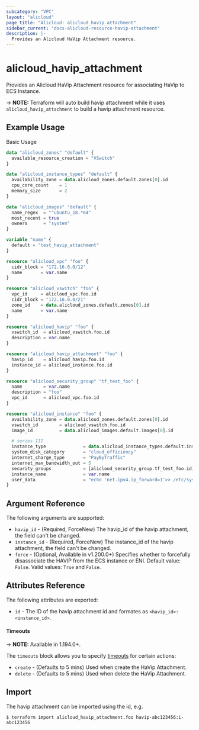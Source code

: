 ```yaml
---
subcategory: "VPC"
layout: "alicloud"
page_title: "Alicloud: alicloud_havip_attachment"
sidebar_current: "docs-alicloud-resource-havip-attachment"
description: |-
  Provides an Alicloud HaVip Attachment resource.
---
```


# alicloud\_havip\_attachment

Provides an Alicloud HaVip Attachment resource for associating HaVip to ECS Instance.

-> **NOTE:** Terraform will auto build havip attachment while it uses `alicloud_havip_attachment` to build a havip attachment resource.

## Example Usage

Basic Usage

```terraform
data "alicloud_zones" "default" {
  available_resource_creation = "VSwitch"
}

data "alicloud_instance_types" "default" {
  availability_zone = data.alicloud_zones.default.zones[0].id
  cpu_core_count    = 1
  memory_size       = 2
}

data "alicloud_images" "default" {
  name_regex  = "^ubuntu_18.*64"
  most_recent = true
  owners      = "system"
}

variable "name" {
  default = "test_havip_attachment"
}

resource "alicloud_vpc" "foo" {
  cidr_block = "172.16.0.0/12"
  name       = var.name
}

resource "alicloud_vswitch" "foo" {
  vpc_id     = alicloud_vpc.foo.id
  cidr_block = "172.16.0.0/21"
  zone_id    = data.alicloud_zones.default.zones[0].id
  name       = var.name
}

resource "alicloud_havip" "foo" {
  vswitch_id  = alicloud_vswitch.foo.id
  description = var.name
}

resource "alicloud_havip_attachment" "foo" {
  havip_id    = alicloud_havip.foo.id
  instance_id = alicloud_instance.foo.id
}

resource "alicloud_security_group" "tf_test_foo" {
  name        = var.name
  description = "foo"
  vpc_id      = alicloud_vpc.foo.id
}

resource "alicloud_instance" "foo" {
  availability_zone = data.alicloud_zones.default.zones[0].id
  vswitch_id        = alicloud_vswitch.foo.id
  image_id          = data.alicloud_images.default.images[0].id

  # series III
  instance_type              = data.alicloud_instance_types.default.instance_types[0].id
  system_disk_category       = "cloud_efficiency"
  internet_charge_type       = "PayByTraffic"
  internet_max_bandwidth_out = 5
  security_groups            = [alicloud_security_group.tf_test_foo.id]
  instance_name              = var.name
  user_data                  = "echo 'net.ipv4.ip_forward=1'>> /etc/sysctl.conf"
}
```
## Argument Reference

The following arguments are supported:

* `havip_id` - (Required, ForceNew) The havip_id of the havip attachment, the field can't be changed.
* `instance_id` - (Required, ForceNew) The instance_id of the havip attachment, the field can't be changed.
* `force` - (Optional, Available in v1.200.0+) Specifies whether to forcefully disassociate the HAVIP from the ECS instance or ENI. Default value: `False`. Valid values: `True` and `False`.

## Attributes Reference

The following attributes are exported:

* `id` - The ID of the havip attachment id and formates as `<havip_id>:<instance_id>`.

#### Timeouts

-> **NOTE:** Available in 1.194.0+.

The `timeouts` block allows you to specify [timeouts](https://www.terraform.io/docs/configuration-0-11/resources.html#timeouts) for certain actions:

* `create` - (Defaults to 5 mins) Used when create the HaVip Attachment.
* `delete` - (Defaults to 5 mins) Used when delete the HaVip Attachment.

## Import

The havip attachment can be imported using the id, e.g.

```shell
$ terraform import alicloud_havip_attachment.foo havip-abc123456:i-abc123456
```
